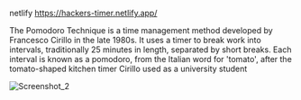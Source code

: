 netlify
https://hackers-timer.netlify.app/

The Pomodoro Technique is a time management method developed by Francesco Cirillo in the late 1980s. It uses a timer to break work into intervals, traditionally 25 minutes in length, separated by short breaks. Each interval is known as a pomodoro, from the Italian word for 'tomato', after the tomato-shaped kitchen timer Cirillo used as a university student

![Screenshot_2](https://user-images.githubusercontent.com/75525090/118403531-8396e580-b677-11eb-9fba-82200ddd42e7.png)
